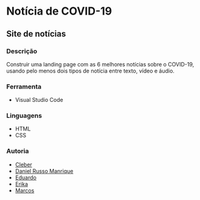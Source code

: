 # Notícia de COVID-19

## Site de notícias

### Descrição

Construir uma landing page com as 6 melhores notícias sobre o COVID-19, usando pelo menos dois tipos de notícia entre texto, vídeo e áudio.

### Ferramenta
- Visual Studio Code

### Linguagens
- HTML</br>
- CSS</br>

### Autoria
- [Cleber](https://github.com/cleberjf)
- [Daniel Russo Manrique](https://github.com/danrusman/)
- [Eduardo](https://github.com/syaoranea)
- [Erika]()
- [Marcos](https://github.com/marcosalexandre100)
